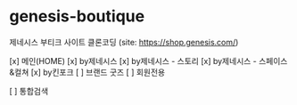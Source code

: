 # genesis-boutique
 제네시스 부티크 사이트 클론코딩
 (site: https://shop.genesis.com/)

[x] 메인(HOME)
[x] by제네시스
 [x] by제네시스 - 스토리
 [x] by제네시스 - 스페이스&컬쳐
[x] by킨포크
[ ] 브랜드 굿즈
[ ] 회원전용

[ ] 통합검색
